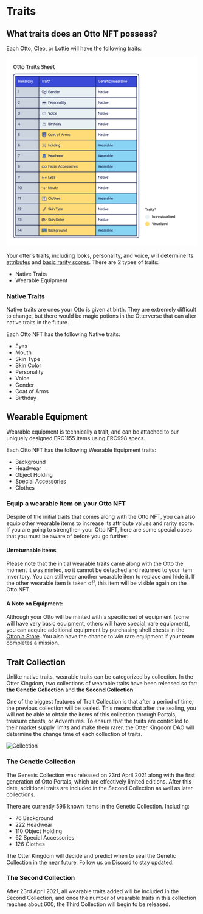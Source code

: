 # Traits

## What traits does an Otto NFT possess?

Each Otto, Cleo, or Lottie will have the following traits:

![Rarity Sheets](img/otto-traits.jpg)

Your otter’s traits, including looks, personality, and voice, will determine its [attributes](./attributes) and [basic rarity scores](./rarity-farming). There are 2 types of traits:

- Native Traits
- Wearable Equipment

### Native Traits <a href="#native-traits" id="native-traits"></a>

Native traits are ones your Otto is given at birth. They are extremely difficult to change, but there would be magic potions in the Otterverse that can alter native traits in the future. 

Each Otto NFT has the following Native traits:
- Eyes
- Mouth
- Skin Type
- Skin Color
- Personality
- Voice
- Gender
- Coat of Arms
- Birthday

## Wearable Equipment <a href="#wearable-equipment" id="wearable-equipment"></a>

Wearable equipment is technically a trait, and can be attached to our uniquely designed ERC1155 items using ERC998 specs. 

Each Otto NFT has the following Wearable Equipment traits:
- Background
- Headwear
- Object Holding
- Special Accessories
- Clothes

### Equip a wearable item on your Otto NFT 

Despite of the initial traits that comes along with the Otto NFT, you can also equip other wearable items to increase its attribute values and rarity score. If you are going to strengthen your Otto NFT, here are some special cases that you must be aware of before you go further: 

#### Unreturnable items

Please note that the initial wearable traits came along with the Otto the moment it was minted, so it cannot be detached and returned to your item inventory. You can still wear another wearable item to replace and hide it. If the other wearable item is taken off, this item will be visible again on the Otto NFT.

#### A Note on Equipment:

Although your Otto will be minted with a specific set of equipment (some will have very basic equipment, others will have special, rare equipment), you can acquire additional equipment by purchasing shell chests in the [Ottopia Store](./store). You also have the chance to win rare equipment if your team completes a mission.

## Trait Collection  <a href="#trait-collection" id="trait-collection"></a>

Unlike native traits, wearable traits can be categorized by collection. In the Otter Kingdom, two collections of wearable traits have been released so far: **the Genetic Collection** and **the Second Collection**.

One of the biggest features of Trait Collection is that after a period of time, the previous collection will be sealed. This means that after the sealing, you will not be able to obtain the items of this collection through Portals, treasure chests, or Adventures. To ensure that the traits are controlled to their market supply limits and make them rarer, the Otter Kingdom DAO will determine the change time of each collection of traits.

![Collection](collection-demo.jpg)

### The Genetic Collection

The Genesis Collection was released on 23rd April 2021 along with the first generation of Otto Portals, which are effectively limited editions. After this date, additional traits are included in the Second Collection as well as later collections.

There are currently 596 known items in the Genetic Collection. Including:
- 76 Background
- 222 Headwear
- 110 Object Holding
- 62 Special Accessories
- 126 Clothes

The Otter Kingdom will decide and predict when to seal the Genetic Collection in the near future. Follow us on Discord to stay updated.

### The Second Collection

After 23rd April 2021, all wearable traits added will be included in the Second Collection, and once the number of wearable traits in this collection reaches about 600, the Third Collection will begin to be released.